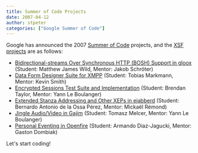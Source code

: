 ```yaml
---
title: Summer of Code Projects
date: 2007-04-12
author: stpeter
categories: ["Google Summer of Code"]
---
```


Google has announced the 2007 [Summer of Code](http://code.google.com/soc/) projects, and the [XSF projects](http://code.google.com/soc/xmpp/about.html) are as follows:

-   [Bidirectional-streams Over Synchronous HTTP (BOSH) Support in gloox](http://code.google.com/soc/xmpp/appinfo.html?csaid=87181BA9B5E6306C) (Student: Matthew James Wild, Mentor: Jakob Schröter)
-   [Data Form Designer Suite for XMPP](http://code.google.com/soc/xmpp/appinfo.html?csaid=5B4906B380FB37AB) (Student: Tobias Markmann, Mentor: Kevin Smith)
-   [Encrypted Sessions Test Suite and Implementation](http://code.google.com/soc/xmpp/appinfo.html?csaid=5AFC621F478B00ED) (Student: Brendan Taylor, Mentor: Yann Le Boulanger)
-   [Extended Stanza Addressing and Other XEPs in ejabberd](http://code.google.com/soc/xmpp/appinfo.html?csaid=A765E8D6A159AA75) (Student: Bernardo Antonio de la Ossa Pérez, Mentor: Mickaël Rémond)
-   [Jingle Audio/Video in Gajim](http://code.google.com/soc/xmpp/appinfo.html?csaid=611F6103CB37066C) (Student: Tomasz Melcer, Mentor: Yann Le Boulanger)
-   [Personal Eventing in Openfire](http://code.google.com/soc/xmpp/appinfo.html?csaid=3E0E4A887EE8F266) (Student: Armando Diaz-Jagucki, Mentor: Gaston Dombiak)

Let's start coding!
